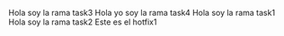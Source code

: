 Hola soy la rama task3
Hola yo soy la rama task4
Hola soy la rama task1
Hola soy la rama task2
Este es el hotfix1
